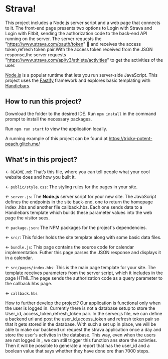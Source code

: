 # Strava!

This project includes a Node.js server script and a web page that connects to it. The front-end page presents two options to Login with Strava and Login with Fitbit, sending the authorization code to the back-end API running on the server. The server requests the "https://www.strava.com/oauth/token" 🎨 and receives the access token,refresh token pair.With the access token received from the JSON response,the server requests "https://www.strava.com/api/v3/athlete/activities" to get the activities of the user.

[Node.js](https://nodejs.org/en/about/) is a popular runtime that lets you run server-side JavaScript. This project uses the [Fastify](https://www.fastify.io/) framework and explores basic templating with [Handlebars](https://handlebarsjs.com/).

## How to run this project?
Download the folder to the desired IDE.
  Run `npm install` in the command prompt to install the necessary packages.
  
  Run `npm run start` to view the application locally.
  
  A running example of this project can be found at https://tricky-potent-peach.glitch.me/



## What's in this project?

← `README.md`: That’s this file, where you can tell people what your cool website does and how you built it.

← `public/style.css`: The styling rules for the pages in your site.

← `server.js`: The **Node.js** server script for your new site. The JavaScript defines the endpoints in the site back-end, one to return the homepage index .hbs and another file callback.hbs. Each one sends data to a Handlebars template which builds these parameter values into the web page the visitor sees.

← `package.json`: The NPM packages for the project's dependencies.

← `src/`: This folder holds the site template along with some basic data files.


← `bundle.js`: This page contains the source code for calendar implementation. Futher this page parses the JSON response and displays it in a calendar.

← `src/pages/index.hbs`:  This is the main page template for your site. The template receives parameters from the server script, which it includes in the page HTML.The page sends the authorization code as a query parameter to the callback.hbs page.

← `callback.hbs`

How to further develop the project?
Our application is functional only when the user is logged in. Currently there is not a database setup to store the User_id, access_token,refresh_token pair. In the server.js file, we can define a backend url and post the user_id,access_token and refresh token pair so that it gets stored in the database. With such a set up in place, we will be able to make our backend url request the strava application once a day and store the user's activites in the database. This way, even when the users are not logged in , we can still trigger this function ans store the activties. Then it will be possible to generate a report that has the user_id and a boolean value that says whether they  have done ore than 7000 steps.

